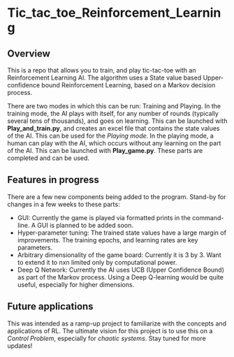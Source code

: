 # Tic_tac_toe_Reinforcement_Learning

## Overview
This is a repo that allows you to train, and play tic-tac-toe with an Reinforcement Learning AI. The algorithm uses a State value based Upper-confidence bound Reinforcement Learning, based on a Markov decision process. 

There are two modes in which this can be run: Training and Playing. In the training mode, the AI plays with itself, for any number of rounds (typically several tens of thousands), and goes on learning. This can be launched with **Play_and_train.py**, and creates an excel file that contains the state values of the AI. This can be used for the _Playing mode_. In the playing mode, a human can play with the AI, which occurs without any learning on the part of the AI. This can be launched with **Play_game.py**. These parts are completed and can be used.

## Features in progress
There are a few new components being added to the program. Stand-by for changes in a few weeks to these parts:
* GUI: Currently the game is played via formatted prints in the command-line. A GUI is planned to be added soon. 
* Hyper-parameter tuning: The trained state values have a large margin of improvements. The training epochs, and learning rates are key parameters.
* Arbitrary dimensionality of the game board: Currently it is 3 by 3. Want to extend it to nxn limited only by computational power. 
* Deep Q Network: Currently the AI uses UCB (Upper Confidence Bound) as part of the Markov process. Using a Deep Q-learning would be quite useful, especially for higher dimensions. 

## Future applications
This was intended as a ramp-up project to familiarize with the concepts and applications of RL. The ultimate vision for this project is to use this on a _Control Problem_, especially for _chaotic systems_. Stay tuned for more updates!

